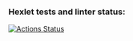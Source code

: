 ### Hexlet tests and linter status:
[![Actions Status](https://github.com/LUDVIG-BAISER/python-project-52/actions/workflows/hexlet-check.yml/badge.svg)](https://github.com/LUDVIG-BAISER/python-project-52/actions)